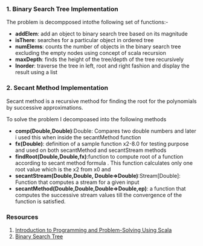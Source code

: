 ### 1. Binary Search Tree Implementation
The problem is decompposed intothe following set of functions:-

* **addElem**: add an object to binary search tree based on its magnitude
* **isThere**: searches for a particular object in ordered tree
* **numElems**: counts the number of objects in the binary search tree excluding the empty
nodes using concept of scala recursion
* **maxDepth**: finds the height of the tree/depth of the tree recursively
* **Inorder**: traverse the tree in left, root and right fashion and display the result using a list

### 2. Secant Method Implementation

Secant method is a recursive method for finding the root for the polynomials by successive approximations. 

To solve the problem I decompoased into the following methods

* **comp(Double,Double)**:Double: Compares two double numbers and later i used this when
inside the secantMethod function
* **fx(Double)**: definition of a sample function x2-8.0 for testing purpose and used on both
secantMethod and secantStream methods
* **findRoot(Double,Double,fx)**:function to compute root of a function according to secant
method formula . This function calculates only one root value which is the x2 from x0 and
* **secantStream(Double,Double, Double=>Double)**:Stream[Double]: Function that computes a
stream for a given input
* **secantMethod(Double,Double,Double=>Double,ep)**: a function that computes the successive
stream values till the convergence of the function is satisfied.




### Resources
1. [Introduction to Programming and Problem-Solving Using Scala](https://www.routledge.com/Introduction-to-Programming-and-Problem-Solving-Using-Scala/Lewis-Lacher/p/book/9781498730952)
2. [Binary Search Tree](https://www.programiz.com/dsa/binary-search-tree)
